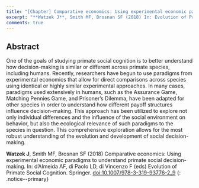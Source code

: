 ```yaml
---
title: "[Chapter] Comparative economics: Using experimental economic paradigms to understand primate social decision-making"
excerpt: "**Watzek J**, Smith MF, Brosnan SF (2018) In: Evolution of Primate Social Cognition"
comments: true
---
```


## Abstract

One of the goals of studying primate social cognition is to better understand how decision-making is similar or different across primate species, including humans. Recently, researchers have begun to use paradigms from experimental economics that allow for direct comparisons across species using identical or highly similar experimental approaches. In many cases, paradigms used extensively in humans, such as the Assurance Game, Matching Pennies Game, and Prisoner’s Dilemma, have been adapted for other species in order to understand how different payoff structures influence decision-making. This approach has been utilized to explore not only individual differences and the influence of the social environment on behavior, but also the ecological relevance of such paradigms to the species in question. This comprehensive exploration allows for the most robust understanding of the evolution and development of social decision-making.

**Watzek J**, Smith MF, Brosnan SF (2018) Comparative economics: Using experimental economic paradigms to understand primate social decision-making. In: d’Almeida AF, di Paolo LD, di Vincenzo F (eds) Evolution of Primate Social Cognition. Springer. [doi:10.1007/978-3-319-93776-2_9](https://doi.org/10.1007/978-3-319-93776-2_9)
{: .notice--primary}